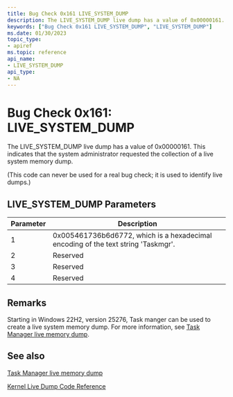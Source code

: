 ```yaml
---
title: Bug Check 0x161 LIVE_SYSTEM_DUMP
description: The LIVE_SYSTEM_DUMP live dump has a value of 0x00000161. This indicates that the system administrator requested the collection of a live system memory dump.
keywords: ["Bug Check 0x161 LIVE_SYSTEM_DUMP", "LIVE_SYSTEM_DUMP"]
ms.date: 01/30/2023
topic_type:
- apiref
ms.topic: reference
api_name:
- LIVE_SYSTEM_DUMP
api_type:
- NA
---
```


# Bug Check 0x161: LIVE\_SYSTEM\_DUMP

The LIVE\_SYSTEM\_DUMP live dump has a value of 0x00000161. This indicates that the system administrator requested the collection of a live system memory dump.

(This code can never be used for a real bug check; it is used to identify live dumps.)

## LIVE\_SYSTEM\_DUMP Parameters

| Parameter | Description                  |
|-----------|------------------------------|
| 1         | 0x005461736b6d6772, which is a hexadecimal encoding of the text string 'Taskmgr'.   |
| 2         | Reserved |
| 3         | Reserved |
| 4         | Reserved |

## Remarks

Starting in Windows 22H2, version 25276, Task manger can be used to create a live system memory dump. For more information, see [Task Manager live memory dump](task-manager-live-dump.md).



## See also

[Task Manager live memory dump](task-manager-live-dump.md)

[Kernel Live Dump Code Reference](bug-check-code-reference-live-dump.md)
